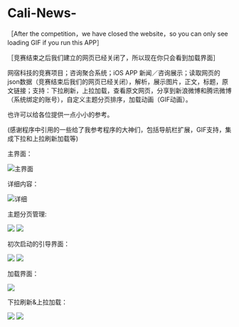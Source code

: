 # Cali-News-
［After the competition，we have closed the website，so you can only see loading GIF if you run this APP］

［竞赛结束之后我们建立的网页已经关闭了，所以现在你只会看到加载界面］

网宿科技的竞赛项目；咨询聚合系统；iOS APP 新闻／咨询展示；读取网页的json数据（竞赛结束后我们的网页已经关闭），解析，展示图片，正文，标题，原文链接；支持：下拉刷新，上拉加载，查看原文网页，分享到新浪微博和腾讯微博（系统绑定的账号），自定义主题分页排序，加载动画（GIF动画）。

也许可以给各位提供一点小小的参考。

(感谢程序中引用的一些给了我参考程序的大神们，包括导航栏扩展，GIF支持，集成下拉和上拉刷新加载等)

主界面：

![主界面](https://github.com/Orancz/Cali-News-/raw/master/APP图片预览/main.png)
 
 详细内容：
 
![详细](https://github.com/Orancz/Cali-News-/raw/master/APP图片预览/detail.png)
 
 主题分页管理:
 
![](https://github.com/Orancz/Cali-News-/raw/master/APP图片预览/topic1.png)
![](https://github.com/Orancz/Cali-News-/raw/master/APP图片预览/topic2.png)

初次启动的引导界面：

 ![](https://github.com/Orancz/Cali-News-/raw/master/APP图片预览/guide1.png)
 ![](https://github.com/Orancz/Cali-News-/raw/master/APP图片预览/guide2.png)
 
 加载界面：
 
  ![](https://github.com/Orancz/Cali-News-/raw/master/APP图片预览/loading.png)
  
  下拉刷新&上拉加载：
  
   ![](https://github.com/Orancz/Cali-News-/raw/master/APP图片预览/pull1.png)
    ![](https://github.com/Orancz/Cali-News-/raw/master/APP图片预览/pull2.png)
    
